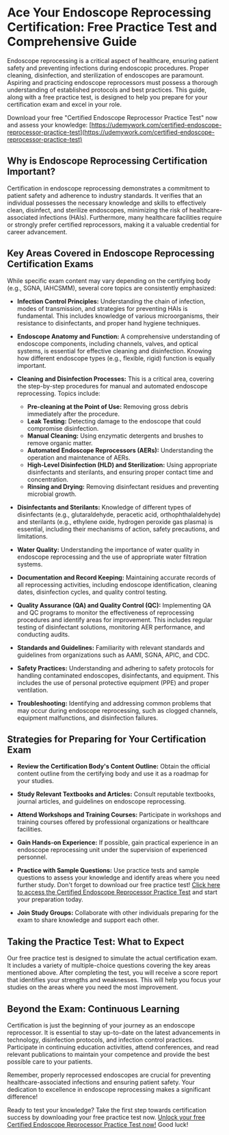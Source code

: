# Ace Your Endoscope Reprocessing Certification: Free Practice Test and Comprehensive Guide

Endoscope reprocessing is a critical aspect of healthcare, ensuring patient safety and preventing infections during endoscopic procedures. Proper cleaning, disinfection, and sterilization of endoscopes are paramount. Aspiring and practicing endoscope reprocessors must possess a thorough understanding of established protocols and best practices.  This guide, along with a free practice test, is designed to help you prepare for your certification exam and excel in your role.

Download your free "Certified Endoscope Reprocessor Practice Test" now and assess your knowledge: [https://udemywork.com/certified-endoscope-reprocessor-practice-test](https://udemywork.com/certified-endoscope-reprocessor-practice-test)

## Why is Endoscope Reprocessing Certification Important?

Certification in endoscope reprocessing demonstrates a commitment to patient safety and adherence to industry standards. It verifies that an individual possesses the necessary knowledge and skills to effectively clean, disinfect, and sterilize endoscopes, minimizing the risk of healthcare-associated infections (HAIs).  Furthermore, many healthcare facilities require or strongly prefer certified reprocessors, making it a valuable credential for career advancement.

## Key Areas Covered in Endoscope Reprocessing Certification Exams

While specific exam content may vary depending on the certifying body (e.g., SGNA, IAHCSMM), several core topics are consistently emphasized:

*   **Infection Control Principles:** Understanding the chain of infection, modes of transmission, and strategies for preventing HAIs is fundamental. This includes knowledge of various microorganisms, their resistance to disinfectants, and proper hand hygiene techniques.

*   **Endoscope Anatomy and Function:** A comprehensive understanding of endoscope components, including channels, valves, and optical systems, is essential for effective cleaning and disinfection. Knowing how different endoscope types (e.g., flexible, rigid) function is equally important.

*   **Cleaning and Disinfection Processes:** This is a critical area, covering the step-by-step procedures for manual and automated endoscope reprocessing. Topics include:

    *   **Pre-cleaning at the Point of Use:** Removing gross debris immediately after the procedure.
    *   **Leak Testing:** Detecting damage to the endoscope that could compromise disinfection.
    *   **Manual Cleaning:**  Using enzymatic detergents and brushes to remove organic matter.
    *   **Automated Endoscope Reprocessors (AERs):** Understanding the operation and maintenance of AERs.
    *   **High-Level Disinfection (HLD) and Sterilization:**  Using appropriate disinfectants and sterilants, and ensuring proper contact time and concentration.
    *   **Rinsing and Drying:**  Removing disinfectant residues and preventing microbial growth.

*   **Disinfectants and Sterilants:** Knowledge of different types of disinfectants (e.g., glutaraldehyde, peracetic acid, orthophthalaldehyde) and sterilants (e.g., ethylene oxide, hydrogen peroxide gas plasma) is essential, including their mechanisms of action, safety precautions, and limitations.

*   **Water Quality:** Understanding the importance of water quality in endoscope reprocessing and the use of appropriate water filtration systems.

*   **Documentation and Record Keeping:** Maintaining accurate records of all reprocessing activities, including endoscope identification, cleaning dates, disinfection cycles, and quality control testing.

*   **Quality Assurance (QA) and Quality Control (QC):** Implementing QA and QC programs to monitor the effectiveness of reprocessing procedures and identify areas for improvement. This includes regular testing of disinfectant solutions, monitoring AER performance, and conducting audits.

*   **Standards and Guidelines:** Familiarity with relevant standards and guidelines from organizations such as AAMI, SGNA, APIC, and CDC.

*   **Safety Practices:** Understanding and adhering to safety protocols for handling contaminated endoscopes, disinfectants, and equipment. This includes the use of personal protective equipment (PPE) and proper ventilation.

*   **Troubleshooting:** Identifying and addressing common problems that may occur during endoscope reprocessing, such as clogged channels, equipment malfunctions, and disinfection failures.

## Strategies for Preparing for Your Certification Exam

*   **Review the Certification Body's Content Outline:**  Obtain the official content outline from the certifying body and use it as a roadmap for your studies.

*   **Study Relevant Textbooks and Articles:** Consult reputable textbooks, journal articles, and guidelines on endoscope reprocessing.

*   **Attend Workshops and Training Courses:** Participate in workshops and training courses offered by professional organizations or healthcare facilities.

*   **Gain Hands-on Experience:**  If possible, gain practical experience in an endoscope reprocessing unit under the supervision of experienced personnel.

*   **Practice with Sample Questions:** Use practice tests and sample questions to assess your knowledge and identify areas where you need further study.  Don't forget to download our free practice test! [Click here to access the Certified Endoscope Reprocessor Practice Test](https://udemywork.com/certified-endoscope-reprocessor-practice-test) and start your preparation today.

*   **Join Study Groups:** Collaborate with other individuals preparing for the exam to share knowledge and support each other.

## Taking the Practice Test: What to Expect

Our free practice test is designed to simulate the actual certification exam. It includes a variety of multiple-choice questions covering the key areas mentioned above. After completing the test, you will receive a score report that identifies your strengths and weaknesses. This will help you focus your studies on the areas where you need the most improvement.

## Beyond the Exam: Continuous Learning

Certification is just the beginning of your journey as an endoscope reprocessor. It is essential to stay up-to-date on the latest advancements in technology, disinfection protocols, and infection control practices.  Participate in continuing education activities, attend conferences, and read relevant publications to maintain your competence and provide the best possible care to your patients.

Remember, properly reprocessed endoscopes are crucial for preventing healthcare-associated infections and ensuring patient safety. Your dedication to excellence in endoscope reprocessing makes a significant difference!

Ready to test your knowledge? Take the first step towards certification success by downloading your free practice test now. [Unlock your free Certified Endoscope Reprocessor Practice Test now!](https://udemywork.com/certified-endoscope-reprocessor-practice-test) Good luck!
